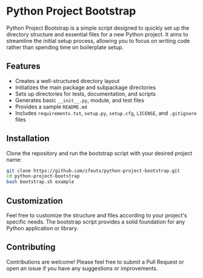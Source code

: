 # Python Project Bootstrap

Python Project Bootstrap is a simple script designed to quickly set up the directory structure and essential files for a new Python project. It aims to streamline the initial setup process, allowing you to focus on writing code rather than spending time on boilerplate setup.

## Features

- Creates a well-structured directory layout
- Initializes the main package and subpackage directories
- Sets up directories for tests, documentation, and scripts
- Generates basic `__init__.py`, module, and test files
- Provides a sample `README.md`
- Includes `requirements.txt`, `setup.py`, `setup.cfg`, `LICENSE`, and `.gitignore` files

## Installation

Clone the repository and run the bootstrap script with your desired project name:

```bash
git clone https://github.com/zfouts/python-project-bootstrap.git
cd python-project-bootstrap
bash bootstrap.sh example
```

## Customization

Feel free to customize the structure and files according to your project's specific needs. The bootstrap script provides a solid foundation for any Python application or library.

## Contributing

Contributions are welcome! Please feel free to submit a Pull Request or open an issue if you have any suggestions or improvements.
